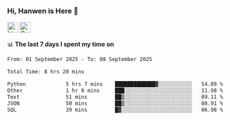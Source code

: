 ### Hi, Hanwen is Here 👋
<p>
	<a href="https://www.linkedin.com/in/liu-hanwen/"><img src="https://img.shields.io/badge/@hanwen-0A66C2?style=flat&logo=LinkedIn&logoColor=white" alt="Linkedin"  height="25px"/></a> 
	<a href="https://scholar.google.com/citations?user=HDF0su0AAAAJ"><img src="https://img.shields.io/badge/scholar-4385FE.svg?&style=plastic&logo=google-scholar&logoColor=white" alt="Google Scholar" height="25px"> </a>
</p>

📊 **The last 7 days I spent my time on** 
<!--START_SECTION:waka-->

```txt
From: 01 September 2025 - To: 08 September 2025

Total Time: 8 hrs 20 mins

Python             5 hrs 7 mins    █████████████▓░░░░░░░░░░░   54.09 %
Other              1 hr 8 mins     ███░░░░░░░░░░░░░░░░░░░░░░   11.98 %
Text               51 mins         ██▒░░░░░░░░░░░░░░░░░░░░░░   09.11 %
JSON               50 mins         ██▒░░░░░░░░░░░░░░░░░░░░░░   08.91 %
SQL                39 mins         █▓░░░░░░░░░░░░░░░░░░░░░░░   06.98 %
```

<!--END_SECTION:waka-->


<!--
**david990917/david990917** is a ✨ _special_ ✨ repository because its `README.md` (this file) appears on your GitHub profile.

Here are some ideas to get you started:

- 🔭 I’m currently working on ...
- 🌱 I’m currently learning ...
- 👯 I’m looking to collaborate on ...
- 🤔 I’m looking for help with ...
- 💬 Ask me about ...
- 📫 How to reach me: ...
- 😄 Pronouns: ...
- ⚡ Fun fact: ...
-->
